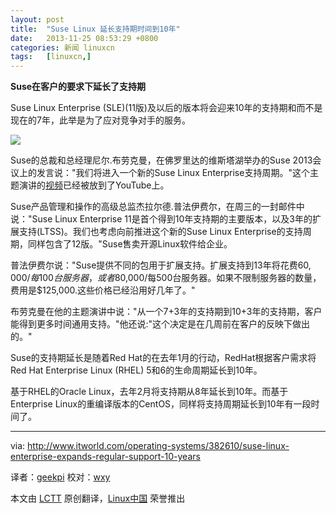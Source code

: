 ```yaml
---
layout: post
title:	"Suse Linux 延长支持期时间到10年"
date:	2013-11-25 08:53:29 +0800 
categories:	新闻 linuxcn 
tags:	[linuxcn,]
---
```



**Suse在客户的要求下延长了支持期**


Suse Linux Enterprise (SLE)(11版)及以后的版本将会迎来10年的支持期和而不是现在的7年，此举是为了应对竞争对手的服务。


![](/Asserts/Images//attachment/album/201311/24/191613bj65zeu3ela760za.png)


Suse的总裁和总经理尼尔.布劳克曼，在佛罗里达的维斯塔湖举办的Suse 2013会议上的发言说："我们将进入一个新的Suse Linux Enterprise支持周期。"这个主题演讲的[视频](http://www.youtube.com/watch?v=T0W4izFu_WM)已经被放到了YouTube上。


Suse产品管理和操作的高级总监杰拉尔德.普法伊费尔，在周三的一封邮件中说："Suse Linux Enterprise 11是首个得到10年支持期的主要版本，以及3年的扩展支持(LTSS)。我们也考虑向前推进这个新的Suse Linux Enterprise的支持周期，同样包含了12版。"Suse售卖开源Linux软件给企业。


普法伊费尔说："Suse提供不同的包用于扩展支持。扩展支持到13年将花费$60,000/每100台服务器，或者$80,000/每500台服务器。如果不限制服务器的数量，费用是$125,000.这些价格已经沿用好几年了。"


布劳克曼在他的主题演讲中说："从一个7+3年的支持期到10+3年的支持期，客户能得到更多时间通用支持。"他还说:"这个决定是在几周前在客户的反映下做出的。"


Suse的支持期延长是随着Red Hat的在去年1月的行动，RedHat根据客户需求将 Red Hat Enterprise Linux (RHEL) 5和6的生命周期延长到10年。


基于RHEL的Oracle Linux，去年2月将支持期从8年延长到10年。而基于Enterprise Linux的重编译版本的CentOS，同样将支持周期延长到10年有一段时间了。




---


via: <http://www.itworld.com/operating-systems/382610/suse-linux-enterprise-expands-regular-support-10-years>


译者：[geekpi](https://github.com/geekpi) 校对：[wxy](https://github.com/wxy)


本文由 [LCTT](https://github.com/LCTT/TranslateProject) 原创翻译，[Linux中国](http://linux.cn/) 荣誉推出
